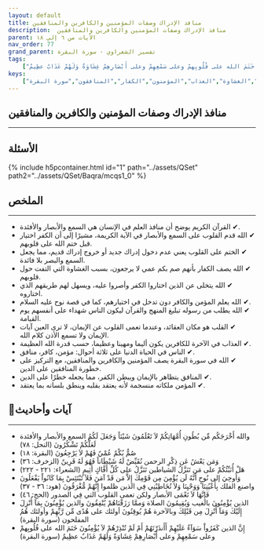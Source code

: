 ```yaml
---
layout: default
title: منافذ الإدراك وصفات المؤمنين والكافرين والمنافقين
description:  منافذ الإدراك وصفات المؤمنين والكافرين والمنافقين
parent: الأيات من ٦ إلي ١٨
nav_order: 77
grand_parent: تفسير الشعراوي - سورة البقرة
tags: 
    ["والله أَخْرَجَكُم مِّن بُطُونِ أُمَّهَاتِكُمْ لاَ تَعْلَمُونَ شَيْئاً وَجَعَلَ لَكُمُ السمع والأبصار والأفئدة لَعَلَّكُمْ تَشْكُرُونَ","صُمٌّ بُكْمٌ عُمْيٌ فَهُمْ لاَ يَرْجِعُونَ","وَمَن يَعْشُ عَن ذِكْرِ الرحمن نُقَيِّضْ لَهُ شَيْطَاناً فَهُوَ لَهُ قَرِينٌ","هَلْ أُنَبِّئُكُمْ على مَن تَنَزَّلُ الشياطين تَنَزَّلُ على كُلِّ أَفَّاكٍ أَثِيمٍ","وَأُوحِيَ إلى نُوحٍ أَنَّهُ لَن يُؤْمِنَ مِن قَوْمِكَ إِلاَّ مَن قَدْ آمَنَ فَلاَ تَبْتَئِسْ بِمَا كَانُواْ يَفْعَلُونَ واصنع الفلك بِأَعْيُنِنَا وَوَحْيِنَا وَلاَ تُخَاطِبْنِي فِي الذين ظلموا إِنَّهُمْ مُّغْرَقُونَ","فَإِنَّهَا لاَ تَعْمَى الأبصار ولكن تعمى القلوب التي فِي الصدور","الذين يُؤْمِنُونَ بالغيب وَيُقِيمُونَ الصلاة وَممَّا رَزَقْنَاهُمْ يُنْفِقُونَ والذين يُؤْمِنُونَ بِمَآ أُنْزِلَ إِلَيْكَ وَمَآ أُنْزِلَ مِن قَبْلِكَ وبالآخرة هُمْ يُوقِنُونَ أولئك على هُدًى مِّن رَّبِّهِمْ وأولئك هُمُ المفلحون","إِنَّ الذين كَفَرُواْ سَوَآءٌ عَلَيْهِمْ أَأَنذَرْتَهُمْ أَمْ لَمْ تُنْذِرْهُمْ لاَ يُؤْمِنُونَ خَتَمَ الله على قُلُوبِهمْ وعلى سَمْعِهِمْ وعلى أَبْصَارِهِمْ غِشَاوَةٌ وَلَهُمْ عَذَابٌ عظِيمٌ"]
keys:
    ["منافذ الإدراك","السمع والأبصار والأفئدة","الكفر","الختم على القلوب","الغشاوة","العذاب","المؤمنون","الكفار","المنافقون","سورة البقرة"]
---
```

## ‏منافذ الإدراك وصفات المؤمنين والكافرين والمنافقين
***
## الأسئلة 
{% include h5pcontainer.html id="1" path="../assets/QSet" path2="../assets/QSet/Baqra/mcqs1_0" %}
## الملخص
***
- ‏✔ القرآن الكريم يوضح أن منافذ العلم في الإنسان هي السمع والأبصار والأفئدة. 
- ‏✔ الله قدم القلوب على السمع والأبصار في الآية الكريمة، مشيرًا إلى أن الكفر اختيار قبل ختم الله على قلوبهم. 
- ‏✔ الختم على القلوب يعني عدم دخول إدراك جديد أو خروج إدراك قديم، مما يجعل السمع والبصر بلا فائدة. 
- ‏✔ الله يصف الكفار بأنهم صم بكم عمي لا يرجعون، بسبب الغشاوة التي التفت حول قلوبهم. 
- ‏✔ الله يتخلى عن الذين اختاروا الكفر وأصروا عليه، ويسهل لهم طريقهم الذي اختاروه. 
- ‏✔ الله يعلم المؤمن والكافر دون تدخل في اختيارهم، كما في قصة نوح عليه السلام. 
- ‏✔ الله يطلب من رسوله تبليغ المنهج والقرآن ليكون الناس شهداء على أنفسهم يوم القيامة. 
- ‏✔ القلب هو مكان العقائد، وعندما تعمى القلوب عن الإيمان، لا ترى العين آيات الإيمان ولا تسمع الأذن كلام الله. 
- ‏✔ العذاب في الآخرة للكافرين يكون أليما ومهينا وعظيما، حسب قدرة الله العظيمة. 
- ‏✔ الناس في الحياة الدنيا على ثلاثة أحوال: مؤمن، كافر، منافق. 
- ‏✔ الله في سورة البقرة يصف المؤمنين والكافرين والمنافقين، مع التركيز على خطورة المنافقين على الدين. 
- ‏✔ المنافق يتظاهر بالإيمان ويبطن الكفر، مما يجعله خطرًا على الدين. 
- ‏✔ المؤمن ملكاته منسجمة لأنه يعتقد بقلبه وينطق بلسانه بما يعتقد. 

## 📜آيات وأحاديث
***
- ‏والله أَخْرَجَكُم مِّن بُطُونِ أُمَّهَاتِكُمْ لاَ تَعْلَمُونَ شَيْئاً وَجَعَلَ لَكُمُ السمع والأبصار والأفئدة لَعَلَّكُمْ تَشْكُرُونَ (النحل: ٧٨)
- ‏صُمٌّ بُكْمٌ عُمْيٌ فَهُمْ لاَ يَرْجِعُونَ (البقرة: ١٨)
- ‏وَمَن يَعْشُ عَن ذِكْرِ الرحمن نُقَيِّضْ لَهُ شَيْطَاناً فَهُوَ لَهُ قَرِينٌ (الزخرف: ٣٦)
- ‏هَلْ أُنَبِّئُكُمْ على مَن تَنَزَّلُ الشياطين تَنَزَّلُ على كُلِّ أَفَّاكٍ أَثِيمٍ (الشعراء: ٢٢١ - ٢٢٢)
- ‏وَأُوحِيَ إلى نُوحٍ أَنَّهُ لَن يُؤْمِنَ مِن قَوْمِكَ إِلاَّ مَن قَدْ آمَنَ فَلاَ تَبْتَئِسْ بِمَا كَانُواْ يَفْعَلُونَ واصنع الفلك بِأَعْيُنِنَا وَوَحْيِنَا وَلاَ تُخَاطِبْنِي فِي الذين ظلموا إِنَّهُمْ مُّغْرَقُونَ (هود: ٣٦ - ٣٧)
- ‏فَإِنَّهَا لاَ تَعْمَى الأبصار ولكن تعمى القلوب التي فِي الصدور (الحج: ٤٦)
- ‏الذين يُؤْمِنُونَ بالغيب وَيُقِيمُونَ الصلاة وَممَّا رَزَقْنَاهُمْ يُنْفِقُونَ والذين يُؤْمِنُونَ بِمَآ أُنْزِلَ إِلَيْكَ وَمَآ أُنْزِلَ مِن قَبْلِكَ وبالآخرة هُمْ يُوقِنُونَ أولئك على هُدًى مِّن رَّبِّهِمْ وأولئك هُمُ المفلحون (سورة البقرة)
- ‏إِنَّ الذين كَفَرُواْ سَوَآءٌ عَلَيْهِمْ أَأَنذَرْتَهُمْ أَمْ لَمْ تُنْذِرْهُمْ لاَ يُؤْمِنُونَ خَتَمَ الله على قُلُوبِهمْ وعلى سَمْعِهِمْ وعلى أَبْصَارِهِمْ غِشَاوَةٌ وَلَهُمْ عَذَابٌ عظِيمٌ (سورة البقرة)

